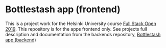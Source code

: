 # Bottlestash app (frontend)

This is a project work for the Helsinki University course [Full Stack Open 2019](https://fullstackopen.com/). This repository is for the apps frontend only. See projects full description and documentation from the backends repository, [Bottlestash app (backend)](https://github.com/MiguelSombrero/bottlestash-app-backend)

